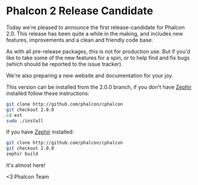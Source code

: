 Phalcon 2 Release Candidate
===========================

Today we're pleased to announce the first release-candidate for Phalcon 2.0. This release has been quite a while in the making, and includes new features, improvements and a clean and friendly code base.

As with all pre-release packages, this is not for production use. But if you'd like to take some of the new features for a spin, or to help find and fix bugs (which should be reported to the issue tracker).

We're also preparing a new website and documentation for your joy.

This version can be installed from the 2.0.0 branch, if you don't have [Zephir](http://zephir-lang.com) installed follow these instructions:

```sh
git clone http://github.com/phalcon/cphalcon
git checkout 2.0.0
cd ext
sudo ./install
```

If you have [Zephir](http://zephir-lang.com) installed:

```sh
git clone http://github.com/phalcon/cphalcon
git checkout 2.0.0
zephir build
```

It's almost here!


<3 Phalcon Team
